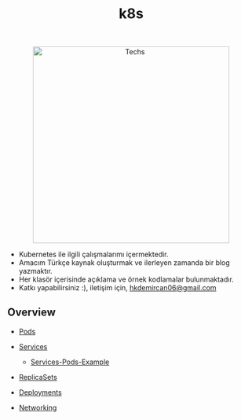 <h1 align="center"> k8s </h1> <br>
<p align="center">
  <a href="https://user-images.githubusercontent.com/34090058/79386833-64f58500-7f73-11ea-891f-6e5dbd6dfcda.png">
    <img alt="Techs" title="Techs" src="https://user-images.githubusercontent.com/34090058/79386833-64f58500-7f73-11ea-891f-6e5dbd6dfcda.png"width="400">
  </a>
</p>

- Kubernetes ile ilgili çalışmalarımı içermektedir.
- Amacım Türkçe kaynak oluşturmak ve ilerleyen zamanda bir blog yazmaktır.
- Her klasör içerisinde açıklama ve örnek kodlamalar bulunmaktadır.
- Katkı yapabilirsiniz :), iletişim için,  hkdemircan06@gmail.com

 ## Overview

- [Pods](https://github.com/hasankadirdemircan/kubernetes-notes/tree/master/pod)

- [Services](https://github.com/hasankadirdemircan/kubernetes-notes/tree/master/service)
   - [Services-Pods-Example](https://github.com/hasankadirdemircan/kubernetes-notes/tree/master/pod-service-example)

- [ReplicaSets](https://github.com/hasankadirdemircan/kubernetes-notes/tree/master/replicaset)
- [Deployments](https://github.com/hasankadirdemircan/kubernetes-notes/blob/master/deployment)
- [Networking](https://github.com/hasankadirdemircan/kubernetes-notes/tree/master/networking)


